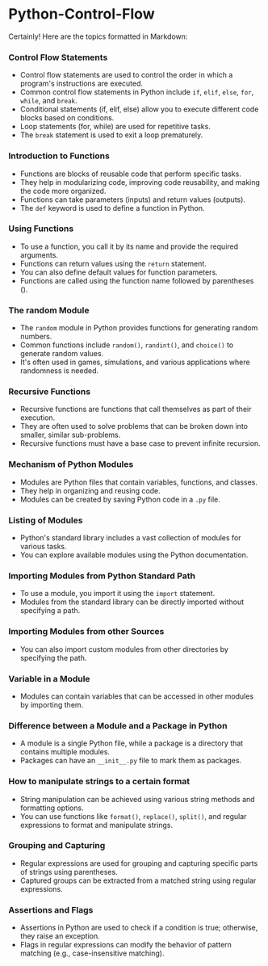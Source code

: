 # Python-Control-Flow
Certainly! Here are the topics formatted in Markdown:

### Control Flow Statements

- Control flow statements are used to control the order in which a program's instructions are executed.
- Common control flow statements in Python include `if`, `elif`, `else`, `for`, `while`, and `break`.
- Conditional statements (if, elif, else) allow you to execute different code blocks based on conditions.
- Loop statements (for, while) are used for repetitive tasks.
- The `break` statement is used to exit a loop prematurely.

### Introduction to Functions

- Functions are blocks of reusable code that perform specific tasks.
- They help in modularizing code, improving code reusability, and making the code more organized.
- Functions can take parameters (inputs) and return values (outputs).
- The `def` keyword is used to define a function in Python.

### Using Functions

- To use a function, you call it by its name and provide the required arguments.
- Functions can return values using the `return` statement.
- You can also define default values for function parameters.
- Functions are called using the function name followed by parentheses ().

### The random Module

- The `random` module in Python provides functions for generating random numbers.
- Common functions include `random()`, `randint()`, and `choice()` to generate random values.
- It's often used in games, simulations, and various applications where randomness is needed.

### Recursive Functions

- Recursive functions are functions that call themselves as part of their execution.
- They are often used to solve problems that can be broken down into smaller, similar sub-problems.
- Recursive functions must have a base case to prevent infinite recursion.

### Mechanism of Python Modules

- Modules are Python files that contain variables, functions, and classes.
- They help in organizing and reusing code.
- Modules can be created by saving Python code in a `.py` file.

### Listing of Modules

- Python's standard library includes a vast collection of modules for various tasks.
- You can explore available modules using the Python documentation.

### Importing Modules from Python Standard Path

- To use a module, you import it using the `import` statement.
- Modules from the standard library can be directly imported without specifying a path.

### Importing Modules from other Sources

- You can also import custom modules from other directories by specifying the path.

### Variable in a Module

- Modules can contain variables that can be accessed in other modules by importing them.

### Difference between a Module and a Package in Python

- A module is a single Python file, while a package is a directory that contains multiple modules.
- Packages can have an `__init__.py` file to mark them as packages.

### How to manipulate strings to a certain format

- String manipulation can be achieved using various string methods and formatting options.
- You can use functions like `format()`, `replace()`, `split()`, and regular expressions to format and manipulate strings.

### Grouping and Capturing

- Regular expressions are used for grouping and capturing specific parts of strings using parentheses.
- Captured groups can be extracted from a matched string using regular expressions.

### Assertions and Flags

- Assertions in Python are used to check if a condition is true; otherwise, they raise an exception.
- Flags in regular expressions can modify the behavior of pattern matching (e.g., case-insensitive matching).
